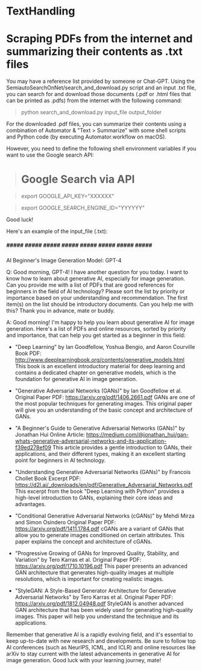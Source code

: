 # TextHandling
# Scraping PDFs from the internet and summarizing their contents as .txt files

You may have a reference list provided by someone or Chat-GPT. Using the SemiautoSearchOnNet/search_and_download.py script and an input .txt file, you can search for and download those documents (.pdf or .html files that can be printed as .pdfs) from the internet with the following command:
> python search_and_download.py input_file output_folder

For the downloaded .pdf files, you can summarize their contents using a combination of Automator & "Text > Summarize" with some shell scripts and Python code (by executing Automator.workflow on macOS).

However, you need to define the following shell environment variables if you want to use the Google search API:

> # Google Search via API

> export GOOGLE_API_KEY="XXXXXX"

> export GOOGLE_SEARCH_ENGINE_ID="YYYYYY"


Good luck!

Here's an example of the input_file (.txt):

##### ##### ##### ##### ##### ##### ##### ##### ##### ##### 

AI Beginner's Image Generation
Model: GPT-4

Q: 
Good morning, GPT-4! I have another question for you today. I want to know how to learn about generative AI, especially for image generation. Can you provide me with a list of PDFs that are good references for beginners in the field of AI technology? Please sort the list by priority or importance based on your understanding and recommendation. The first item(s) on the list should be introductory documents. Can you help me with this? Thank you in advance, mate or buddy.

A:
Good morning! I'm happy to help you learn about generative AI for image generation. Here's a list of PDFs and online resources, sorted by priority and importance, that can help you get started as a beginner in this field:

- "Deep Learning" by Ian Goodfellow, Yoshua Bengio, and Aaron Courville
Book PDF: http://www.deeplearningbook.org/contents/generative_models.html
This book is an excellent introductory material for deep learning and contains a dedicated chapter on generative models, which is the foundation for generative AI in image generation.

- "Generative Adversarial Networks (GANs)" by Ian Goodfellow et al.
Original Paper PDF: https://arxiv.org/pdf/1406.2661.pdf
GANs are one of the most popular techniques for generating images. This original paper will give you an understanding of the basic concept and architecture of GANs.

- "A Beginner's Guide to Generative Adversarial Networks (GANs)" by Jonathan Hui
Online Article: https://medium.com/@jonathan_hui/gan-whats-generative-adversarial-networks-and-its-application-f39ed278ef09
This article provides a gentle introduction to GANs, their applications, and their different types, making it an excellent starting point for beginners in AI technology.

- "Understanding Generative Adversarial Networks (GANs)" by Francois Chollet
Book Excerpt PDF: https://d2l.ai/_downloads/en/pdf/Generative_Adversarial_Networks.pdf
This excerpt from the book "Deep Learning with Python" provides a high-level introduction to GANs, explaining their core ideas and advantages.

- "Conditional Generative Adversarial Networks (cGANs)" by Mehdi Mirza and Simon Osindero
Original Paper PDF: https://arxiv.org/pdf/1411.1784.pdf
cGANs are a variant of GANs that allow you to generate images conditioned on certain attributes. This paper explains the concept and architecture of cGANs.

- "Progressive Growing of GANs for Improved Quality, Stability, and Variation" by Tero Karras et al.
Original Paper PDF: https://arxiv.org/pdf/1710.10196.pdf
This paper presents an advanced GAN architecture that generates high-quality images at multiple resolutions, which is important for creating realistic images.

- "StyleGAN: A Style-Based Generator Architecture for Generative Adversarial Networks" by Tero Karras et al.
Original Paper PDF: https://arxiv.org/pdf/1812.04948.pdf
StyleGAN is another advanced GAN architecture that has been widely used for generating high-quality images. This paper will help you understand the technique and its applications.

Remember that generative AI is a rapidly evolving field, and it's essential to keep up-to-date with new research and developments. Be sure to follow top AI conferences (such as NeurIPS, ICML, and ICLR) and online resources like arXiv to stay current with the latest advancements in generative AI for image generation. Good luck with your learning journey, mate!
